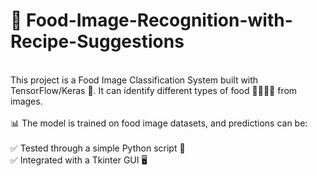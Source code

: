# 🍴 Food-Image-Recognition-with-Recipe-Suggestions
<br>
This project is a Food Image Classification System built with TensorFlow/Keras 🤖.
It can identify different types of food 🍕🍔🍝🥚 from images.
<br><br>
📊 The model is trained on food image datasets, and predictions can be:
<br><br>
✅ Tested through a simple Python script 🐍
<br>
✅ Integrated with a Tkinter GUI 🖥️


